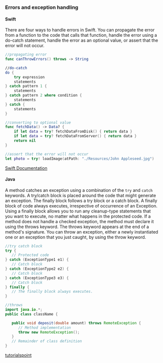 ### Errors and exception handling
#### Swift
There are four ways to handle errors in Swift. You can propagate the error from a function to the code that calls that function, handle the error using a do-catch statement, handle the error as an optional value, or assert that the error will not occur.

```swift
//propagating error
func canThrowErrors() throws -> String

//do-catch
do {
    try expression
    statements
} catch pattern 1 {
    statements
} catch pattern 2 where condition {
    statements
} catch {
    statements
}

//converting to optional value
func fetchData() -> Data? {
    if let data = try? fetchDataFromDisk() { return data }
    if let data = try? fetchDataFromServer() { return data }
    return nil
}

//assert that the error will not occur
let photo = try! loadImage(atPath: "./Resources/John Appleseed.jpg")

```
[Swift Documentation](https://developer.apple.com/library/content/documentation/Swift/Conceptual/Swift_Programming_Language/ErrorHandling.html#//apple_ref/doc/uid/TP40014097-CH42-ID508)

#### Java
A method catches an exception using a combination of the `try` and `catch` keywords. A try/catch block is placed around the code that might generate an exception. The finally block follows a try block or a catch block. A finally block of code always executes, irrespective of occurrence of an Exception. Using a finally block allows you to run any cleanup-type statements that you want to execute, no matter what happens in the protected code. If a method does not handle a checked exception, the method must declare it using the throws keyword. The throws keyword appears at the end of a method's signature. You can throw an exception, either a newly instantiated one or an exception that you just caught, by using the throw keyword.

```java
//try catch block
try {
   // Protected code
} catch (ExceptionType1 e1) {
   // Catch block
} catch (ExceptionType2 e2) {
   // Catch block
} catch (ExceptionType3 e3) {
   // Catch block
} finally {
   // The finally block always executes.
}

//throws
import java.io.*;
public class className {

   public void deposit(double amount) throws RemoteException {
      // Method implementation
      throw new RemoteException();
   }
   // Remainder of class definition
}
```
[tutorialspoint](https://www.tutorialspoint.com/java/java_exceptions.htm)
